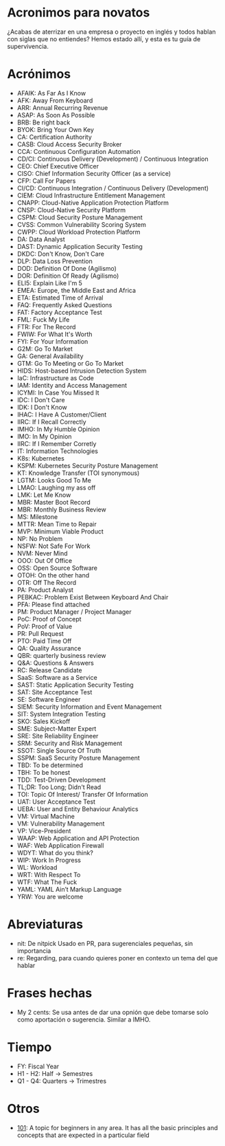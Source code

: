 # Acronimos para novatos
¿Acabas de aterrizar en una empresa o proyecto en inglés y todos hablan con siglas que no entiendes? Hemos estado allí, y esta es tu guía de supervivencia.

# Acrónimos

* AFAIK: As Far As I Know
* AFK: Away From Keyboard
* ARR: Annual Recurring Revenue
* ASAP: As Soon As Possible
* BRB: Be right back
* BYOK: Bring Your Own Key
* CA: Certification Authority
* CASB: Cloud Access Security Broker
* CCA: Continuous Configuration Automation
* CD/CI: Continuous Delivery (Development) / Continuous Integration
* CEO: Chief Executive Officer
* CISO: Chief Information Security Officer (as a service)
* CFP: Call For Papers
* CI/CD: Continuous Integration / Continuous Delivery (Development)
* CIEM: Cloud Infrastructure Entitlement Management
* CNAPP: Cloud-Native Application Protection Platform
* CNSP: Cloud-Native Security Platform
* CSPM: Cloud Security Posture Management
* CVSS: Common Vulnerability Scoring System
* CWPP: Cloud Workload Protection Platform
* DA: Data Analyst
* DAST: Dynamic Application Security Testing 
* DKDC: Don't Know, Don't Care
* DLP: Data Loss Prevention
* DOD: Definition Of Done (Agilismo)
* DOR: Definition Of Ready (Agilismo)
* ELI5: Explain Like I'm 5
* EMEA: Europe, the Middle East and Africa
* ETA: Estimated Time of Arrival
* FAQ: Frequently Asked Questions
* FAT: Factory Acceptance Test
* FML: Fuck My Life
* FTR: For The Record
* FWIW: For What It's Worth
* FYI: For Your Information
* G2M: Go To Market
* GA: General Availability
* GTM: Go To Meeting or Go To Market
* HIDS: Host-based Intrusion Detection System
* IaC: Infrastructure as Code
* IAM: Identity and Access Management
* ICYMI: In Case You Missed It
* IDC: I Don't Care
* IDK: I Don't Know
* IHAC: I Have A Customer/Client
* IIRC: If I Recall Correctly
* IMHO: In My Humble Opinion
* IMO: In My Opinion
* IIRC: If I Remember Corretly
* IT: Information Technologies
* K8s: Kubernetes
* KSPM: Kubernetes Security Posture Management
* KT: Knowledge Transfer (TOI synonymous)
* LGTM: Looks Good To Me
* LMAO: Laughing my ass off
* LMK: Let Me Know
* MBR: Master Boot Record
* MBR: Monthly Business Review
* MS: Milestone
* MTTR: Mean Time to Repair
* MVP: Minimum Viable Product
* NP: No Problem
* NSFW: Not Safe For Work
* NVM: Never Mind
* OOO: Out Of Office
* OSS: Open Source Software
* OTOH: On the other hand
* OTR: Off The Record
* PA: Product Analyst
* PEBKAC: Problem Exist Between Keyboard And Chair
* PFA: Please find attached
* PM: Product Manager / Project Manager
* PoC: Proof of Concept
* PoV: Proof of Value
* PR: Pull Request
* PTO: Paid Time Off
* QA: Quality Assurance
* QBR: quarterly business review
* Q&A: Questions & Answers
* RC: Release Candidate
* SaaS: Software as a Service
* SAST: Static Application Security Testing 
* SAT: Site Acceptance Test
* SE: Software Engineer
* SIEM: Security Information and Event Management
* SIT: System Integration Testing
* SKO: Sales Kickoff
* SME: Subject-Matter Expert
* SRE: Site Reliability Engineer
* SRM: Security and Risk Management
* SSOT: Single Source Of Truth
* SSPM: SaaS Security Posture Management
* TBD: To be determined
* TBH: To be honest
* TDD: Test-Driven Development
* TL;DR: Too Long; Didn't Read
* TOI: Topic Of Interest/ Transfer Of Information
* UAT: User Acceptance Test
* UEBA: User and Entity Behaviour Analytics
* VM: Virtual Machine
* VM: Vulnerability Management
* VP: Vice-President
* WAAP: Web Application and API Protection
* WAF: Web Application Firewall
* WDYT: What do you think?
* WIP: Work In Progress
* WL: Workload
* WRT: With Respect To
* WTF: What The Fuck
* YAML: YAML Ain’t Markup Language
* YRW: You are welcome

# Abreviaturas
* nit: De nitpick Usado en PR, para sugerenciales pequeñas, sin importancia
* re: Regarding, para cuando quieres poner en contexto un tema del que hablar

# Frases hechas
* My 2 cents: Se usa antes de dar una opnión que debe tomarse solo como aportación o sugerencia. Similar a IMHO.

# Tiempo
* FY: Fiscal Year
* H1 - H2: Half -> Semestres
* Q1 - Q4: Quarters -> Trimestres

# Otros
* [101](https://en.wikipedia.org/wiki/101_(topic)): A topic for beginners in any area. It has all the basic principles and concepts that are expected in a particular field

